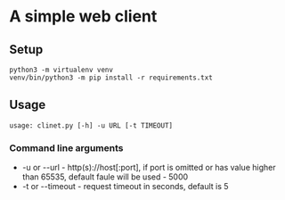 # A simple web client

## Setup

```
python3 -m virtualenv venv
venv/bin/python3 -m pip install -r requirements.txt
```

## Usage

```
usage: clinet.py [-h] -u URL [-t TIMEOUT]
```

### Command line arguments
- -u or --url - http(s)://host\[:port], if port is omitted or has value higher than 65535, default faule will be used - 5000
- -t or --timeout - request timeout in seconds, default is 5

